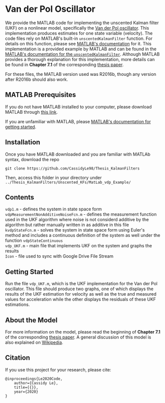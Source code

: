 # Van der Pol Oscillator
We provide the MATLAB code for implementing the unscented Kalman filter (UKF) on a nonlinear model, specifically the [Van der Pol oscillator](https://www.khanacademy.org/science/physics/one-dimensional-motion/kinematic-formulas/a/what-are-the-kinematic-formulas). This implementation produces estimates for one state variable (velocity). The code files rely on MATLAB's built-in `unscentedKalmanFilter` function. For details on this function, please see [MATLAB's documentation](https://www.mathworks.com/help/control/ref/unscentedkalmanfilter.html) for it. This implementation is a provided example by MATLAB and can be found in the [MATLAB's documentation for the `unscentedKalmanFilter`](https://www.mathworks.com/help/control/ref/unscentedkalmanfilter.html). Although MATLAB provides a thorough explanation for this implementation, more details can be found in **Chapter 7.1** of the corresponding [thesis paper](https://sites.google.com/g.hmc.edu/cle/thesis).

For these files, the MATLAB version used was R2016b, though any version after R2016b should also work.

## MATLAB Prerequisites
If you do not have MATLAB installed to your computer, please download MATLAB through [this link](https://www.mathworks.com/downloads/).

If you are unfamiliar with MATLAB, please [MATLAB's documentation for getting started](https://www.mathworks.com/help/matlab/getting-started-with-matlab.html).

## Installation
Once you have MATLAB downloaded and you are familiar with MATLAb syntax, download the repo
  ```
  git clone https://github.com/CassidyLe98/Thesis_KalmanFilters
  ```
Then, access this folder in your directory under `../Thesis_KalmanFilters/Unscented_KFs/MatLab_vdp_Example/`

## Contents 
`vdp1.m` - defines the system in state space form  
`vdpMeasurementNonAdditiveNoiseFcn.m` - defines the measurement function used in the UKF algorithm where noise is not considerd additive by the algorithm but rather manually written in as additive in this file  
`kvdpStateFcn.m` - solves the system in state space form using Euler's method and includes a continuous definition of the system as well under the function `vdpStateContinuous`  
`vdp_UKF.m` - main file that implements UKF on the system and graphs the results  
`Icon` - file used to sync with Google Drive File Stream

## Getting Started
Run the file `vdp_UKF.m`, which is the UKF implementation for the Van der Pol oscillator. This file should produce two graphs, one of which displays the results of the UKF estimation for velocity as well as the true and measured values for acceleration while the other displays the residuals of these UKF estimations.

## About the Model
For more information on the model, please read the beginning of **Chapter 7.1** of the corresponding [thesis paper](https://sites.google.com/g.hmc.edu/cle/thesis). A general discussion of this model is also explained on [Wikipedia](https://en.wikipedia.org/wiki/Van_der_Pol_oscillator).

## Citation
If you use this project for your research, please cite:
```
@inproceedings{Le2020Code,
    author={Cassidy Le},
    title={{}},
    year={2020}
}
```
